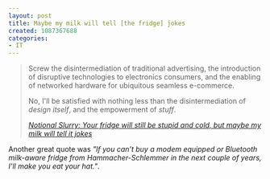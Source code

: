 ```yaml
--- 
layout: post
title: Maybe my milk will tell [the fridge] jokes
created: 1087367688
categories: 
- IT
---
```

<blockquote>
<p>Screw the disintermediation of traditional advertising, the introduction of disruptive technologies to electronics consumers, and the enabling of networked hardware for ubiquitous seamless e-commerce.</p>

<p>No, I'll be satisfied with nothing less than the disintermediation of <i>design itself</i>, and the empowerment of <i>stuff</i>.</p>
<cite><a href="http://williamtozier.com/slurry/comment/tech/convergence.html">Notional Slurry: Your fridge will still be stupid and cold, but maybe my milk will tell it jokes</a></cite>
</blockquote>

<p>Another great quote was <em>"If you can&#8217;t buy a modem equipped or Bluetooth milk-aware fridge from Hammacher-Schlemmer in the next couple of years, I&#8217;ll make you eat your hat."</em>. </p>
